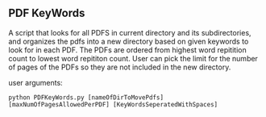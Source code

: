 ## PDF KeyWords

A script that looks for all PDFS in current directory and its subdirectories, and organizes the pdfs into a new directory
based on given keywords to look for in each PDF. The PDFs are ordered from highest word repitition count to lowest word repititon count. User can pick the limit for the number of pages of the PDFs so they are not included in the new directory.

user arguments:
```
python PDFKeyWords.py [nameOfDirToMovePdfs] [maxNumOfPagesAllowedPerPDF] [KeyWordsSeperatedWithSpaces]
```
